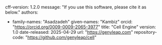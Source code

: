 cff-version: 1.2.0
message: "If you use this software, please cite it as below."
authors:
- family-names: "Asadzadeh"
  given-names: "Kambiz"
  orcid: "https://orcid.org/0009-0009-2065-3977"
title: "Cell Engine"
version: 1.0
date-released: 2025-04-29
url: "https://genyleap.com"
repository-code: "https://github.com/genyleap/cell"
